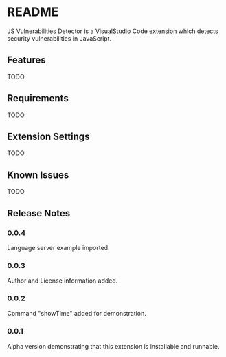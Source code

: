 # README

JS Vulnerabilities Detector is a VisualStudio Code extension which detects security vulnerabilities in JavaScript.

## Features

TODO

## Requirements

TODO

## Extension Settings

TODO

## Known Issues

TODO

## Release Notes

### 0.0.4

Language server example imported.

### 0.0.3

Author and License information added.

### 0.0.2

Command "showTime" added for demonstration.

### 0.0.1

Alpha version demonstrating that this extension is installable and runnable.
